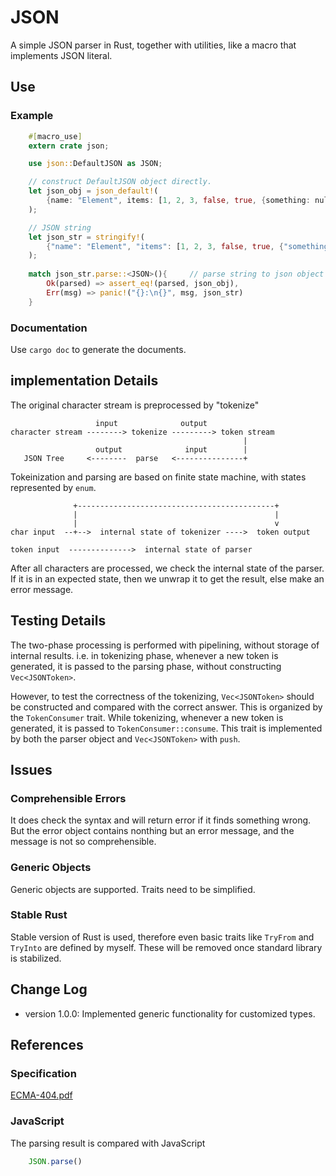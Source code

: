 # JSON
A simple JSON parser in Rust, together with utilities, like a macro that implements JSON literal.

## Use
### Example
```rust
    #[macro_use]
    extern crate json;

    use json::DefaultJSON as JSON;

    // construct DefaultJSON object directly.
    let json_obj = json_default!(
        {name: "Element", items: [1, 2, 3, false, true, {something: null}]}
    );    

    // JSON string
    let json_str = stringify!(
        {"name": "Element", "items": [1, 2, 3, false, true, {"something": null}]}
    );    
    
    match json_str.parse::<JSON>(){     // parse string to json object
        Ok(parsed) => assert_eq!(parsed, json_obj),
        Err(msg) => panic!("{}:\n{}", msg, json_str)
    }

```
### Documentation
Use `cargo doc` to generate the documents.

## implementation Details
The original character stream is preprocessed by "tokenize"
```
                   input              output                  
character stream --------> tokenize ---------> token stream
                                                    |
                   output              input        |
   JSON Tree     <--------  parse   <---------------+
```
Tokeinization and parsing are based on finite state machine, with states represented by `enum`.

```
              +--------------------------------------------+
              |                                            |
              |                                            v
char input  --+-->  internal state of tokenizer ---->  token output

token input  -------------->  internal state of parser
```
After all characters are processed, we check the internal state of the parser. If it is in an expected state, then we unwrap it to get the result, else make an error message.

## Testing Details

The two-phase processing is performed with pipelining, without storage of internal results. i.e. in tokenizing phase, whenever a new token is generated, it is passed to the parsing phase, without constructing `Vec<JSONToken>`.

However, to test the correctness of the tokenizing, `Vec<JSONToken>` should be constructed and compared with the correct answer. This is organized by the `TokenConsumer` trait. While tokenizing, whenever a new token is generated, it is passed to `TokenConsumer::consume`. This trait is implemented by both the parser object and `Vec<JSONToken>` with `push`.

## Issues

### Comprehensible Errors
It does check the syntax and will return error if it finds something wrong. But the error object contains nonthing but an error message, and the message is not so comprehensible. 

### Generic Objects
Generic objects are supported. Traits need to be simplified.

### Stable Rust
Stable version of Rust is used, therefore even basic traits like `TryFrom` and `TryInto` are defined by myself. These will be removed once standard library is stabilized.

## Change Log
* version 1.0.0: Implemented generic functionality for customized types.

## References
### Specification
[ECMA-404.pdf](http://www.ecma-international.org/publications/files/ECMA-ST/ECMA-404.pdf)
### JavaScript
The parsing result is compared with JavaScript
```javascript
    JSON.parse()
```
